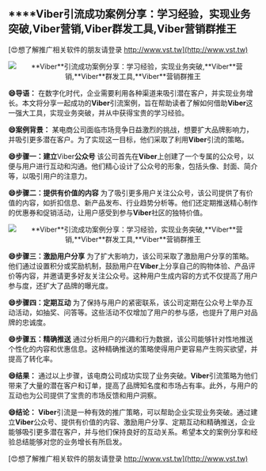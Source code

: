 ## ****Viber**引流成功案例分享：学习经验，实现业务突破,**Viber**营销,**Viber**群发工具,**Viber**营销群推王**

[😍想了解推广相关软件的朋友请登录 http://www.vst.tw](http://www.vst.tw)

 <center><img src="https://vst.tw/MP4/tuiguang/png/8.png" alt="**Viber**引流成功案例分享：学习经验，实现业务突破,**Viber**营销,**Viber**群发工具,**Viber**营销群推王"></center>

**😄导语：**
在数字化时代，企业需要利用各种渠道来吸引潜在客户，并实现业务增长。本文将分享一起成功的**Viber**引流案例，旨在帮助读者了解如何借助**Viber**这一强大工具，实现业务突破，并从中获得宝贵的学习经验。

**😄案例背景：**
某电商公司面临市场竞争日益激烈的挑战，想要扩大品牌影响力，并吸引更多潜在客户。为了实现这一目标，他们采取了利用**Viber**引流的策略。

**😄步骤一：建立**Viber**公众号**
该公司首先在**Viber**上创建了一个专属的公众号，以便与用户进行互动和沟通。他们精心设计了公众号的形象，包括头像、封面、简介等，以吸引用户的注意力。

**😄步骤二：提供有价值的内容**
为了吸引更多用户关注公众号，该公司提供了有价值的内容，如折扣信息、新产品发布、行业趋势分析等。他们还定期推送精心制作的优惠券和促销活动，让用户感受到参与**Viber**社区的独特价值。

 <center><img src="https://vst.tw/MP4/tuiguang/png/1.png" alt="**Viber**引流成功案例分享：学习经验，实现业务突破,**Viber**营销,**Viber**群发工具,**Viber**营销群推王"></center>

**😄步骤三：激励用户分享**
为了扩大影响力，该公司采取了激励用户分享的策略。他们通过设置积分或奖励机制，鼓励用户在**Viber**上分享自己的购物体验、产品评价等内容，并邀请更多好友关注公众号。这种用户生成内容的方式不仅提高了用户参与度，还扩大了品牌的曝光度。

**😄步骤四：定期互动**
为了保持与用户的紧密联系，该公司定期在公众号上举办互动活动，如抽奖、问答等。这些活动不仅增加了用户的参与感，也提升了用户对品牌的忠诚度。

**😄步骤五：精确推送**
通过分析用户的兴趣和行为数据，该公司能够针对性地推送个性化的内容和优惠信息。这种精确推送的策略使得用户更容易产生购买欲望，并提高了转化率。

**😄结果：**
通过以上步骤，该电商公司成功实现了业务突破。**Viber**引流策略为他们带来了大量的潜在客户和订单，提高了品牌知名度和市场占有率。此外，与用户的互动也为公司提供了宝贵的市场反馈和用户洞察。

**😄结论：**
**Viber**引流是一种有效的推广策略，可以帮助企业实现业务突破。通过建立**Viber**公众号、提供有价值的内容、激励用户分享、定期互动和精确推送，企业能够吸引更多潜在客户，并与他们保持良好的互动关系。希望本文的案例分享和经验总结能够对您的业务增长有所启发。

[😍想了解推广相关软件的朋友请登录 http://www.vst.tw](http://www.vst.tw)



